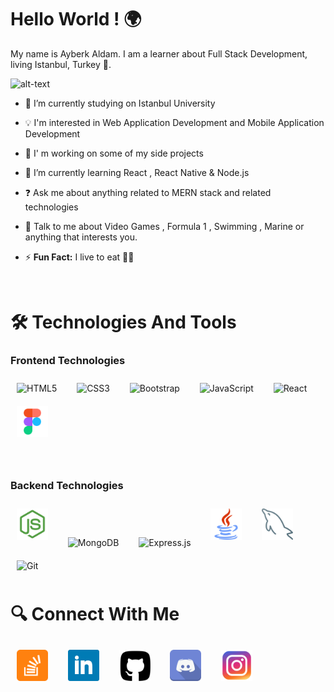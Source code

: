 # Hello World ! 🌍

My name is Ayberk Aldam. I am a learner about Full Stack Development, living Istanbul, Turkey 📍. 

![alt-text](./image/quote-atatürk.jpg)

- 📖 I’m currently studying on Istanbul University

- 💡  I'm interested in Web Application Development and Mobile Application Development

- 🔭 I' m working on some of my side projects

- 🌱 I’m currently learning React , React Native & Node.js

- ❓ Ask me about anything related to MERN stack and related technologies

- 💬 Talk to me about Video Games , Formula 1 , Swimming , Marine or anything that interests you.
- ⚡ **Fun Fact:** I live to eat 🍔🍟

<br>

# 🛠  Technologies And Tools

### Frontend Technologies
<p>
<img style="margin: 10px" src="https://profilinator.rishav.dev/skills-assets/html5-original-wordmark.svg" alt="HTML5" height="50" />
&nbsp;
<img style="margin: 10px" src="https://profilinator.rishav.dev/skills-assets/css3-original-wordmark.svg" alt="CSS3" height="50" />
&nbsp;
<img style="margin: 10px" src="https://profilinator.rishav.dev/skills-assets/bootstrap-plain.svg" alt="Bootstrap" height="50" />  
&nbsp;
<img style="margin: 10px" src="https://profilinator.rishav.dev/skills-assets/javascript-original.svg" alt="JavaScript" height="50" />
&nbsp;
<img style="margin: 10px" src="https://profilinator.rishav.dev/skills-assets/react-original-wordmark.svg" alt="React" height="50" />
&nbsp;
<img style="margin : 10px" src="./icons/figma.png" alt="Figma" height="50" />
  </p>
<br>

### Backend Technologies
<img style="margin: 10px" src="./icons/nodejs.png" alt="Node.js" height="50" /> 
&nbsp;
<img style="margin: 10px" src="https://profilinator.rishav.dev/skills-assets/mongodb-original-wordmark.svg" alt="MongoDB" height="50" /> 
&nbsp;
<img style="margin: 10px" src="https://profilinator.rishav.dev/skills-assets/express-original-wordmark.svg" alt="Express.js" height="50" />
&nbsp;
<img style="margin: 10px" src="./icons/java.png" alt="Java" height="50" />
&nbsp;
<img style="margin: 10px" src="./icons/mysql.png" alt="Mysql" height="50" />
&nbsp;
<img style="margin: 10px" src="https://profilinator.rishav.dev/skills-assets/git-scm-icon.svg" alt="Git" height="50" /> 




<br>

# 🔍  Connect With Me

[<img style="margin: 10px" src="./icons/stackoverflow.png" alt="Stack Overflow logo" title="Stack Overflow" height="50" />](https://stackoverflow.com/users/14445317/bebuay)
&nbsp;
[<img  style="margin: 10px" src="./icons/linkedin.png" title="LinkedIn" height="50" />](https://www.linkedin.com/in/ayberk-aldam/)
&nbsp;
[<img style="margin: 10px" src="./icons/github.png" alt="Github logo" title="Github" height="50" />](https://github.com/Bebuay)
&nbsp;
[<img style="margin: 10px" src="./icons/discord.png" alt="Discord logo" title="Discord" height="50" />](https://discordapp.com/users/364503793909628929)
&nbsp;
[<img style="margin: 10px" src="./icons/instagram.png" alt="instagram logo" title="Instagram" height="50" />](https://www.instagram.com/platypusdeveloper/)
